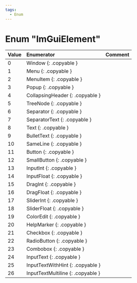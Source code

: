 ```yaml
---
tags:
  - Enum
---
```

# Enum "ImGuiElement"
|Value|Enumerator|Comment|
|:--|:--|:--|
|0 |Window {: .copyable } |  |
|1 |Menu {: .copyable } |  |
|2 |MenuItem {: .copyable } |  |
|3 |Popup {: .copyable } |  |
|4 |CollapsingHeader {: .copyable } |  |
|5 |TreeNode {: .copyable } |  |
|6 |Separator {: .copyable } |  |
|7 |SeparatorText {: .copyable } |  |
|8 |Text {: .copyable } |  |
|9 |BulletText {: .copyable } |  |
|10 |SameLine {: .copyable } |  |
|11 |Button {: .copyable } |  |
|12 |SmallButton {: .copyable } |  |
|13 |InputInt {: .copyable } |  |
|14 |InputFloat {: .copyable } |  |
|15 |DragInt {: .copyable } |  |
|16 |DragFloat {: .copyable } |  |
|17 |SliderInt {: .copyable } |  |
|18 |SliderFloat {: .copyable } |  |
|19 |ColorEdit {: .copyable } |  |
|20 |HelpMarker {: .copyable } |  |
|21 |Checkbox {: .copyable } |  |
|22 |RadioButton {: .copyable } |  |
|23 |Combobox {: .copyable } |  |
|24 |InputText {: .copyable } |  |
|25 |InputTextWithHint {: .copyable } |  |
|26 |InputTextMultiline {: .copyable } |  |

